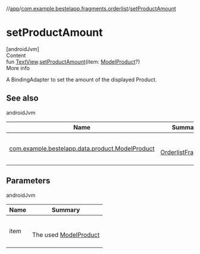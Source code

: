//[app](../index.md)/[com.example.bestelapp.fragments.orderlist](index.md)/[setProductAmount](set-product-amount.md)



# setProductAmount  
[androidJvm]  
Content  
fun [TextView](https://developer.android.com/reference/kotlin/android/widget/TextView.html).[setProductAmount](set-product-amount.md)(item: [ModelProduct](../com.example.bestelapp.data.product/-model-product/index.md)?)  
More info  


A BindingAdapter to set the amount of the displayed Product.



## See also  
  
androidJvm  
  
|  Name|  Summary| 
|---|---|
| <a name="com.example.bestelapp.fragments.orderlist//setProductAmount/android.widget.TextView#com.example.bestelapp.data.product.ModelProduct?/PointingToDeclaration/"></a>[com.example.bestelapp.data.product.ModelProduct](../com.example.bestelapp.data.product/-model-product/index.md)| <a name="com.example.bestelapp.fragments.orderlist//setProductAmount/android.widget.TextView#com.example.bestelapp.data.product.ModelProduct?/PointingToDeclaration/"></a><br><br>[OrderlistFragment](-orderlist-view-model/index.md)<br><br>
  


## Parameters  
  
androidJvm  
  
|  Name|  Summary| 
|---|---|
| <a name="com.example.bestelapp.fragments.orderlist//setProductAmount/android.widget.TextView#com.example.bestelapp.data.product.ModelProduct?/PointingToDeclaration/"></a>item| <a name="com.example.bestelapp.fragments.orderlist//setProductAmount/android.widget.TextView#com.example.bestelapp.data.product.ModelProduct?/PointingToDeclaration/"></a><br><br>The used [ModelProduct](../com.example.bestelapp.data.product/-model-product/index.md)<br><br>
  
  



